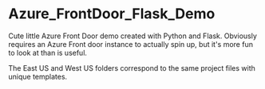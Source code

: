 # Azure_FrontDoor_Flask_Demo
Cute little Azure Front Door demo created with Python and Flask. Obviously requires an Azure Front door instance to actually spin up, but it's more fun to look at than is useful.

The East US and West US folders correspond to the same project files with unique templates.
